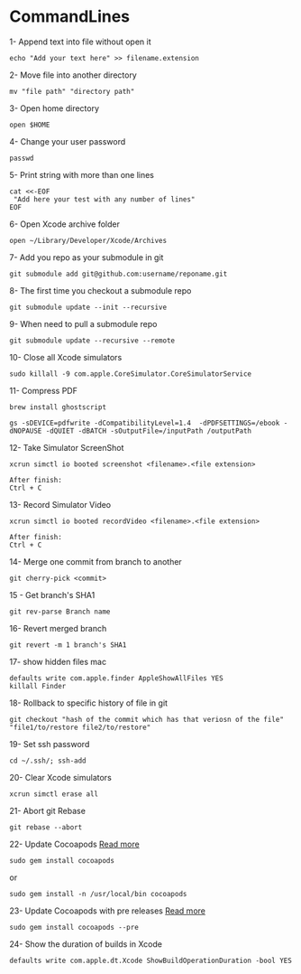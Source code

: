 # CommandLines

1- Append text into file without open it 
```Shell 
echo "Add your text here" >> filename.extension
```


2- Move file into another directory
```Shell 
mv "file path" "directory path"
```


3- Open home directory
```Shell 
open $HOME
```

4- Change your user password
```Shell 
passwd
```

5- Print string with more than one lines
```Shell 
cat <<-EOF
 "Add here your test with any number of lines"
EOF
```

6- Open Xcode archive folder
```Shell 
open ~/Library/Developer/Xcode/Archives
```

7- Add you repo as your submodule in git
```Shell 
git submodule add git@github.com:username/reponame.git
```

8- The first time you checkout a submodule repo
```Shell 
git submodule update --init --recursive
```

9- When need to pull a submodule repo
```Shell 
git submodule update --recursive --remote
```

10- Close all Xcode simulators
```Shell 
sudo killall -9 com.apple.CoreSimulator.CoreSimulatorService
```

11- Compress PDF
```Shell 
brew install ghostscript

gs -sDEVICE=pdfwrite -dCompatibilityLevel=1.4  -dPDFSETTINGS=/ebook -dNOPAUSE -dQUIET -dBATCH -sOutputFile=/inputPath /outputPath

```

12- Take Simulator ScreenShot
```Shell 
xcrun simctl io booted screenshot <filename>.<file extension>

After finish:
Ctrl + C
```

13- Record Simulator Video
```Shell 
xcrun simctl io booted recordVideo <filename>.<file extension>

After finish:
Ctrl + C
```

14- Merge one commit from branch to another
```Shell 
git cherry-pick <commit>
```

15 - Get branch's SHA1
```Shell
git rev-parse Branch name
```

16- Revert merged branch
```Shell
git revert -m 1 branch's SHA1
```

17- show hidden files mac
```Shell
defaults write com.apple.finder AppleShowAllFiles YES
killall Finder
```

18- Rollback to specific history of file in git
```Shell
git checkout "hash of the commit which has that veriosn of the file" "file1/to/restore file2/to/restore"
```

19- Set ssh password 
```Shell
cd ~/.ssh/; ssh-add
```

20- Clear Xcode simulators 
```Shell
xcrun simctl erase all
```

21- Abort git Rebase
```Shell
git rebase --abort
```

22- Update Cocoapods [Read more](https://1upnote.me/post/2018/06/updating-cocoapods-latest-version/)
```Shell
sudo gem install cocoapods
```
or 
```Shell
sudo gem install -n /usr/local/bin cocoapods
```

23- Update Cocoapods with pre releases [Read more](https://1upnote.me/post/2018/06/updating-cocoapods-latest-version/)
```Shell
sudo gem install cocoapods --pre
```

24- Show the duration of builds in Xcode
```Shell
defaults write com.apple.dt.Xcode ShowBuildOperationDuration -bool YES
```
